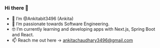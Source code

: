 ### Hi there 👋

- 🔭 I’m @Ankitabit3496 (Ankita)
- 🌱 I’m passionate towards Software Engineering.
- :nerd_face: I’m currently learning and developing apps with Next.js, Spring Boot and React.
- 📫 Reach me out here -> ankitachaudhary3496@gmail.com
<!--
**Ankitabit3496/Ankitabit3496** is a ✨ _special_ ✨ repository because its `README.md` (this file) appears on your GitHub profile.

Here are some ideas to get you started:

- 🔭 I’m currently working on ...
- 🌱 I’m currently learning ...
- 👯 I’m looking to collaborate on ...
- 🤔 I’m looking for help with ...
- 💬 Ask me about ...
- 📫 How to reach me: ...
- 😄 Pronouns: ...
- ⚡ Fun fact: ...
-->
